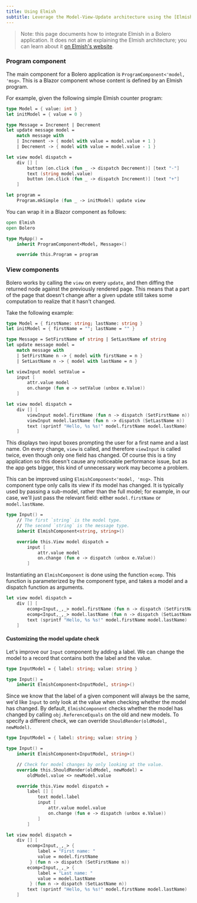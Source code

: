 ```yaml
---
title: Using Elmish
subtitle: Leverage the Model-View-Update architecture using the [Elmish](https://elmish.github.io/elmish/) library
---
```


> Note: this page documents how to integrate Elmish in a Bolero application. It does not aim at explaining the Elmish architecture; you can learn about it [on Elmish's website](https://elmish.github.io/elmish/).

### Program component

The main component for a Bolero application is `ProgramComponent<'model, 'msg>`. This is a Blazor component whose content is defined by an Elmish program.

For example, given the following simple Elmish counter program:

```fsharp
type Model = { value: int }
let initModel = { value = 0 }

type Message = Increment | Decrement
let update message model =
    match message with
    | Increment -> { model with value = model.value + 1 }
    | Decrement -> { model with value = model.value - 1 }

let view model dispatch =
    div [] [
        button [on.click (fun _ -> dispatch Decrement)] [text "-"]
        text (string model.value)
        button [on.click (fun _ -> dispatch Increment)] [text "+"]
    ]

let program =
    Program.mkSimple (fun _ -> initModel) update view
```

You can wrap it in a Blazor component as follows:

```fsharp
open Elmish
open Bolero

type MyApp() =
    inherit ProgramComponent<Model, Message>()

    override this.Program = program
```

### View components

Bolero works by calling the `view` on every `update`, and then diffing the returned node against the previously rendered page. This means that a part of the page that doesn't change after a given update still takes some computation to realize that it hasn't changed.

Take the following example:

```fsharp
type Model = { firstName: string; lastName: string }
let initModel = { firstName = ""; lastName = "" }

type Message = SetFirstName of string | SetLastName of string
let update message model =
    match message with
    | SetFirstName n -> { model with firstName = n }
    | SetLastName n -> { model with lastName = n }

let viewInput model setValue =
    input [
        attr.value model
        on.change (fun e -> setValue (unbox e.Value))
    ]

let view model dispatch =
    div [] [
        viewInput model.firstName (fun n -> dispatch (SetFirstName n))
        viewInput model.lastName (fun n -> dispatch (SetLastName n))
        text (sprintf "Hello, %s %s!" model.firstName model.lastName)
    ]
```

This displays two input boxes prompting the user for a first name and a last name. On every change, `view` is called, and therefore `viewInput` is called twice, even though only one field has changed. Of course this is a tiny application so this doesn't cause any noticeable performance issue, but as the app gets bigger, this kind of unnecessary work may become a problem.

This can be improved using `ElmishComponent<'model, 'msg>`. This component type only calls its view if its model has changed. It is typically used by passing a sub-model, rather than the full model; for example, in our case, we'll just pass the relevant field: either `model.firstName` or `model.lastName`.

```fsharp
type Input() =
    // The first `string` is the model type.
    // The second `string` is the message type.
    inherit ElmishComponent<string, string>()

    override this.View model dispatch =
        input [
            attr.value model
            on.change (fun e -> dispatch (unbox e.Value))
        ]
```

Instantiating an `ElmishComponent` is done using the function `ecomp`. This function is parameterized by the component type, and takes a model and a dispatch function as arguments.

```fsharp
let view model dispatch =
    div [] [
        ecomp<Input,_,_> model.firstName (fun n -> dispatch (SetFirstName n))
        ecomp<Input,_,_> model.lastName (fun n -> dispatch (SetLastName n))
        text (sprintf "Hello, %s %s!" model.firstName model.lastName)
    ]
```

#### Customizing the model update check

Let's improve our `Input` component by adding a label. We can change the model to a record that contains both the label and the value.

```fsharp
type InputModel = { label: string; value: string }

type Input() =
    inherit ElmishComponent<InputModel, string>()
```

Since we know that the label of a given component will always be the same, we'd like `Input` to only look at the value when checking whether the model has changed. By default, `ElmishComponent` checks whether the model has changed by calling `obj.ReferenceEquals` on the old and new models. To specify a different check, we can override `ShouldRender(oldModel, newModel)`.

```fsharp
type InputModel = { label: string; value: string }

type Input() =
    inherit ElmishComponent<InputModel, string>()

    // Check for model changes by only looking at the value.
    override this.ShouldRender(oldModel, newModel) =
        oldModel.value <> newModel.value

    override this.View model dispatch =
        label [] [
            text model.label
            input [
                attr.value model.value
                on.change (fun e -> dispatch (unbox e.Value))
            ]
        ]

let view model dispatch =
    div [] [
        ecomp<Input,_,_> {
            label = "First name: "
            value = model.firstName
         } (fun n -> dispatch (SetFirstName n))
        ecomp<Input,_,_> {
            label = "Last name: "
            value = model.lastName
         } (fun n -> dispatch (SetLastName n))
        text (sprintf "Hello, %s %s!" model.firstName model.lastName)
    ]
```
